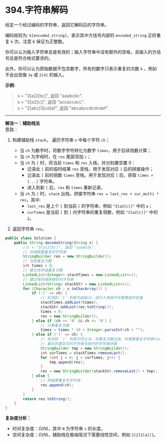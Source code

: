 # 394.字符串解码

给定一个经过编码的字符串，返回它解码后的字符串。

编码规则为: `k[encoded_string]`，表示其中方括号内部的 `encoded_string` 正好重复 `k` 次。注意 k 保证为正整数。

你可以认为输入字符串总是有效的；输入字符串中没有额外的空格，且输入的方括号总是符合格式要求的。

此外，你可以认为原始数据不包含数字，所有的数字只表示重复的次数 `k` ，例如不会出现像 `3a` 或 `2[4]` 的输入。

**示例:**  
>s = "3[a]2[bc]", 返回 "aaabcbc".  
>s = "3[a2[c]]", 返回 "accaccacc".  
>s = "2[abc]3[cd]ef", 返回 "abcabccdcdcdef".  

---
**解法一：辅助栈法**  
思路：  

1. 构建辅助栈 `stack`， 遍历字符串 `s` 中每个字符 `ch`；  
   * 当 `ch` 为数字时，将数字字符转化为数字 `times`，用于后续倍数计算；  
   * 当 `ch` 为字母时，在 `res` 尾部添加 `c`；  
   * 当 `ch` 为 `[` 时，将当前 `times` 和 `res` 入栈，并分别置空置 $0$：  
     * 记录此 `[` 前的临时结果 `res` 至栈，用于发现对应 `]` 后的拼接操作；  
     * 记录此 `[` 前的倍数 `times` 至栈，用于发现对应 `]` 后，获取 `times × [...]` 字符串。  
     * 进入到新 `[` 后，`res` 和 `times` 重新记录。  
   * 当 `ch` 为 `]` 时，`stack` 出栈，拼接字符串 `res = last_res + cur_multi * res`，其中:
     * `last_res` 是上个 `[` 到当前 `[` 的字符串，例如 `"3[a2[c]]"` 中的 `a`；  
     * `curTimes` 是当前 `[` 到 `]` 内字符串的重复倍数，例如 `"3[a2[c]]"` 中的 `2`。  

2. 返回字符串 `res`。

```Java
public class Solution {
    public String decodeString(String s) {
        //s = "3[a]2[bc]", 返回 "aaabcbc".
        // 存储需要重复的字符串
        StringBuilder res = new StringBuilder();
        // 当前重复次数
        int times = 0;
        // 建立栈存储重复次数
        LinkedList<Integer> stackTimes = new LinkedList<>();
        // 建立栈存储拼接好的字符串
        LinkedList<String> stackStr = new LinkedList<>();
        for (Character ch : s.toCharArray()) {
            if ('[' == ch) {
                // 检测到 '[' 判断为起始点，进行入栈操作并重置临时变量
                stackTimes.addLast(times);
                stackStr.addLast(res.toString());
                times = 0;
                res = new StringBuilder();
            } else if (ch >= '0' && ch <= '9') {
                // 计算重复次数
                times = times * 10 + Integer.parseInt(ch + "");
            } else if (']' == ch) {
                // 检测到 ']' 判断为终止点，将重复次数出栈，对需要重复字符串res进行重复拼接
                // 最后将重复后的字符串与栈中的字符串拼接
                StringBuilder tmp = new StringBuilder();
                int curTimes = stackTimes.removeLast();
                for (int j = 0; j < curTimes; j++) {
                    tmp.append(res);
                }
                res = new StringBuilder(stackStr.removeLast() + tmp);
            } else {
                // 拼接需重复的字符串
                res.append(ch);
            }
        }
        return res.toString();
    }
}
```

**复杂度分析：**  

* 时间复杂度：$O(N)$，其中 `N` 为字符串 `s` 的长度。
* 空间复杂度：$O(N)$，辅助栈在极端情况下需要线性空间，例如 `2[2[2[a]]]`。
